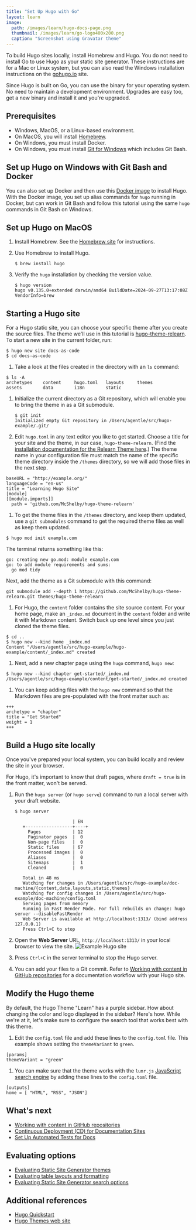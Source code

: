 ```yaml
---
title: "Set Up Hugo with Go"
layout: learn
image:
  path: /images/learn/hugo-docs-page.png
  thumbnail: /images/learn/go-logo400x200.png
  caption: "Screenshot using Gravatar theme"
---
```


To build Hugo sites locally, install Homebrew and Hugo. You do not need to install Go to use Hugo as your static site generator. These instructions are for a Mac or Linux system, but you can also read the Windows installation instructions on the [gohugo.io](https://gohugo.io/getting-started/installing#windows) site.

Since Hugo is built on Go, you can use the binary for your operating system. No need to maintain a development environment. Upgrades are easy too, get a new binary and install it and you're upgraded.

## Prerequisites
* Windows, MacOS, or a Linux-based environment.
* On MacOS, you will install [Homebrew](https://brew.sh).
* On Windows, you must install Docker.
* On Windows, you must install [Git for Windows](https://gitforwindows.org/) which includes Git Bash.

## Set up Hugo on Windows with Git Bash and Docker

You can also set up Docker and then use this [Docker image](https://hub.docker.com/r/jguyomard/hugo-builder/) to install Hugo. With the Docker image, you set up alias commands for `hugo` running in Docker, but can work in Git Bash and follow this tutorial using the same `hugo` commands in Git Bash on Windows.

## Set up Hugo on MacOS
1. Install Homebrew. See the [Homebrew site](https://brew.sh) for instructions.
1. Use Homebrew to install Hugo.

   ```
   $ brew install hugo
   ```

1. Verify the `hugo` installation by checking the version value.

   ```
   $ hugo version
   hugo v0.135.0+extended darwin/amd64 BuildDate=2024-09-27T13:17:08Z VendorInfo=brew
   ```

## Starting a Hugo site

For a Hugo static site, you can choose your specific theme after you create the source files. The theme we'll use in this tutorial is [hugo-theme-relearn](https://themes.gohugo.io/themes/hugo-theme-relearn/). To start a new site in the current folder, run:

   ```
   $ hugo new site docs-as-code
   $ cd docs-as-code
   ```

1. Take a look at the files created in the directory with an `ls` command:
  ```
  $ ls -A
  archetypes	content		hugo.toml	layouts		themes
  assets		data		i18n		static
  ```
  
1. Initialize the current directory as a Git repository, which will enable you to bring the theme in as a Git submodule. 
   ```
   $ git init
   Initialized empty Git repository in /Users/agentle/src/hugo-example/.git/
   ```

1. Edit `hugo.toml` in any text editor you like to get started. Choose a title for your site and the theme, in our case, `hugo-theme-relearn`. (Find the [installation documentation for the Relearn Theme here](https://mcshelby.github.io/hugo-theme-relearn/basics/installation/index.html).) The theme name in your configuration file must match the name of the specific theme directory inside the `/themes` directory, so we will add those files in the next step.
  ```
  baseURL = "http://example.org/"
  languageCode = "en-us"
  title = "Learning Hugo Site"
  [module]
  [[module.imports]]
    path = 'github.com/McShelby/hugo-theme-relearn'
  ```
1. To get the theme files in the `/themes` directory, and keep them updated, use a `git submodules` command to get the required theme files as well as keep them updated.
  ```
  $ hugo mod init example.com
  ```
  The terminal returns something like this:
  ```
  go: creating new go.mod: module example.com
  go: to add module requirements and sums:
	go mod tidy
  ```
  Next, add the theme as a Git submodule with this command:
  ```
  git submodule add --depth 1 https://github.com/McShelby/hugo-theme-relearn.git themes/hugo-theme-relearn
  ```
1. For Hugo, the `content` folder contains the site source content. For your home page, make an `_index.md` document in the `content` folder and write it with Markdown content. Switch back up one level since you just cloned the theme files.
  ```
  $ cd ..
  $ hugo new --kind home _index.md
  Content "/Users/agentle/src/hugo-example/hugo-example/content/_index.md" created
  ```
1. Next, add a new chapter page using the `hugo` command, `hugo new`:
  ```
  $ hugo new --kind chapter get-started/_index.md
  /Users/agentle/src/hugo-example/content/get-started/_index.md created
  ```
1. You can keep adding files with the `hugo new` command so that the Markdown files are pre-populated with the front matter such as:
  ```
  +++
  archetype = "chapter"
  title = "Get Started"
  weight = 1
  +++
  ```

## Build a Hugo site locally

Once you've prepared your local system, you can build locally and review the site in your browser.

For Hugo, it's important to know that draft pages, where `draft = true` is in the front matter, won't be served.

1. Run the `hugo server` (or `hugo serve`) command to run a local server with your draft website.

   ```
   $ hugo server

                         | EN
      +------------------+----+
        Pages            | 12
        Paginator pages  |  0
        Non-page files   |  0
        Static files     | 67
        Processed images |  0
        Aliases          |  0
        Sitemaps         |  1
        Cleaned          |  0

      Total in 48 ms
      Watching for changes in /Users/agentle/src/hugo-example/doc-machine/{content,data,layouts,static,themes}
      Watching for config changes in /Users/agentle/src/hugo-example/doc-machine/config.toml
      Serving pages from memory
      Running in Fast Render Mode. For full rebuilds on change: hugo server --disableFastRender
      Web Server is available at http://localhost:1313/ (bind address 127.0.0.1)
      Press Ctrl+C to stop
   ```
2. Open the **Web Server** URL, `http://localhost:1313/` in your local browser to view the site.
    ![Example Hugo site](/images/learn/hugo-docs-page.png)
3. Press `Ctrl+C` in the server terminal to stop the Hugo server.
4. You can add your files to a Git commit. Refer to [Working with content in GitHub repositories](https://docslikecode.com/learn/04-add-content-workflow/) for a documentation workflow with your Hugo site.

## Modify the Hugo theme

By default, the Hugo Theme "Learn" has a purple sidebar. How about changing the color and logo displayed in the sidebar? Here's how. While we're at it, let's make sure to configure the search tool that works best with this theme.

1. Edit the `config.toml` file and add these lines to the `config.toml` file. This example shows setting the `themeVariant` to `green`.
```
[params]
themeVariant = "green"
```
1. You can make sure that the theme works with the `lunr.js` [JavaScript search engine](https://lunrjs.com/) by adding these lines to the `config.toml` file.
```
[outputs]
home = [ "HTML", "RSS", "JSON"]
```

## What's next

* [Working with content in GitHub repositories](https://docslikecode.com/learn/04-add-content-workflow/)
* [Continuous Deployment (CD) for Documentation Sites](https://www.docslikecode.com/learn/05-cd-for-docs/)
* [Set Up Automated Tests for Docs](https://www.docslikecode.com/learn/06-test-docs-as-code/)

## Evaluating options

* [Evaluating Static Site Generator themes](https://www.docslikecode.com/learn/07-evaluating-ssg-themes/)
* [Evaluating table layouts and formatting](https://www.docslikecode.com/learn/08-evaluating-table-layouts/)
* [Evaluating Static Site Generator search options](https://www.docslikecode.com/learn/09-ssg-search-implementations/)

## Additional references

* [Hugo Quickstart](https://gohugo.io/getting-started/quick-start/)
* [Hugo Themes web site](https://themes.gohugo.io/)
